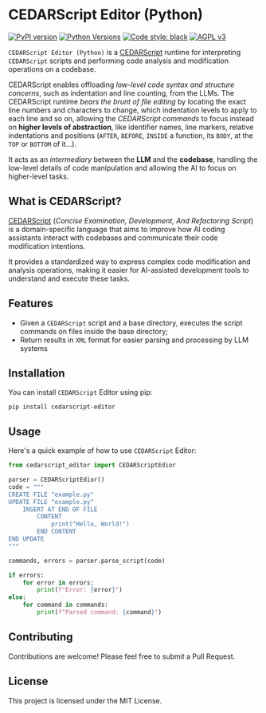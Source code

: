# CEDARScript Editor (Python)

[![PyPI version](https://badge.fury.io/py/cedarscript-editor.svg)](https://pypi.org/project/cedarscript-editor/)
[![Python Versions](https://img.shields.io/pypi/pyversions/cedarscript-editor.svg)](https://pypi.org/project/cedarscript-editor/)
[![Code style: black](https://img.shields.io/badge/code%20style-black-000000.svg)](https://github.com/psf/black)
[![AGPL v3](https://img.shields.io/badge/License-AGPL%20v3-blue.svg)](https://www.gnu.org/licenses/agpl-3.0)

`CEDARScript Editor (Python)` is a [CEDARScript](https://bit.ly/cedarscript) runtime
for interpreting `CEDARScript` scripts and performing code analysis and modification operations on a codebase.

CEDARScript enables offloading _low-level code syntax and structure concerns_, such as indentation and line counting,
from the LLMs.
The CEDARScript runtime _bears the brunt of file editing_ by locating the exact line numbers and characters to change,
which indentation levels to apply to each line and so on, allowing the _CEDARScript commands_ to focus instead on 
**higher levels of abstraction**, like identifier names, line markers, relative indentations and positions
(`AFTER`, `BEFORE`, `INSIDE` a function, its `BODY`, at the `TOP` or `BOTTOM` of it...).

It acts as an _intermediary_ between the **LLM** and the **codebase**, handling the low-level details of code
manipulation and allowing the AI to focus on higher-level tasks.

## What is CEDARScript?

[CEDARScript](https://github.com/CEDARScript/cedarscript-grammar#readme) (_Concise Examination, Development, And Refactoring Script_)
is a domain-specific language that aims to improve how AI coding assistants interact with codebases and communicate
their code modification intentions.

It provides a standardized way to express complex code modification and analysis operations, making it easier for
AI-assisted development tools to understand and execute these tasks.

## Features

- Given a `CEDARScript` script and a base directory, executes the script commands on files inside the base directory;
- Return results in `XML` format for easier parsing and processing by LLM systems

## Installation

You can install `CEDARScript` Editor using pip:

```
pip install cedarscript-editor
```

## Usage

Here's a quick example of how to use `CEDARScript` Editor:

```python
from cedarscript_editor import CEDARScriptEdior

parser = CEDARScriptEdior()
code = """
CREATE FILE "example.py"
UPDATE FILE "example.py"
    INSERT AT END OF FILE
        CONTENT
            print("Hello, World!")
        END CONTENT
END UPDATE
"""

commands, errors = parser.parse_script(code)

if errors:
    for error in errors:
        print(f"Error: {error}")
else:
    for command in commands:
        print(f"Parsed command: {command}")
```

## Contributing

Contributions are welcome! Please feel free to submit a Pull Request.

## License

This project is licensed under the MIT License.
